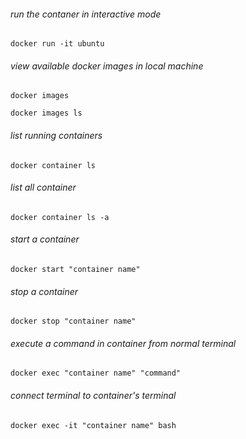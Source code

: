 ###### run the contaner in interactive mode
```
docker run -it ubuntu
```

###### view available docker images in local machine
```
docker images
```
```
docker images ls
```

###### list running containers
```
docker container ls
```

###### list all container
```
docker container ls -a
```

###### start a container
```
docker start "container name"
```

###### stop a container
```
docker stop "container name"
```

###### execute a command in container from normal terminal
```
docker exec "container name" "command"
```

###### connect terminal to container's terminal
```
docker exec -it "container name" bash
```
